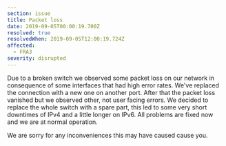 ```yaml
---
section: issue
title: Packet loss
date: 2019-09-05T00:00:19.700Z
resolved: true
resolvedWhen: 2019-09-05T12:00:19.724Z
affected:
  - FRA3
severity: disrupted
---
```

Due to a broken switch we observed some packet loss on our network in consequence of some interfaces that had high error rates. We've replaced the connection with a new one on another port. After that the packet loss vanished but we observed other, not user facing errors. We decided to replace the whole switch with a spare part, this led to some very short downtimes of IPv4 and a little longer on IPv6. All problems are fixed now and we are at normal operation.

 We are sorry for any inconveniences this may have caused cause you.
